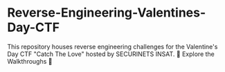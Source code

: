 # Reverse-Engineering-Valentines-Day-CTF
This repository houses reverse engineering challenges for the Valentine's Day CTF "Catch The Love" hosted by SECURINETS INSAT. 📂 Explore the Walkthroughs 📂 

